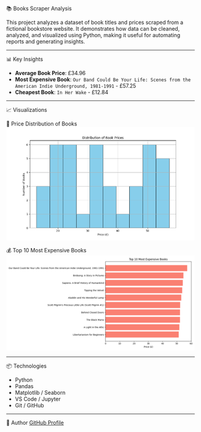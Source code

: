 📚 Books Scraper Analysis

This project analyzes a dataset of book titles and prices scraped from a fictional bookstore website. It demonstrates how data can be cleaned, analyzed, and visualized using Python, making it useful for automating reports and generating insights.

---

📊 Key Insights
- **Average Book Price**: £34.96  
- **Most Expensive Book**: `Our Band Could Be Your Life: Scenes from the American Indie Underground, 1981-1991` - £57.25  
- **Cheapest Book**: `In Her Wake` - £12.84

---

📈 Visualizations

📌 Price Distribution of Books
![Price Distribution](./visuals/price_distribution.png)

💰 Top 10 Most Expensive Books
![Top 10 Expensive Books](./visuals/top_10_expensive_books.png)



---

📦 Technologies
- Python
- Pandas
- Matplotlib / Seaborn
- VS Code / Jupyter
- Git / GitHub

---

🔗 Author
[GitHub Profile](https://github.com/Ammaaad)